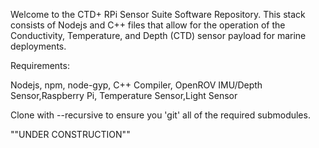 Welcome to the CTD+ RPi Sensor Suite Software Repository. This stack consists
of Nodejs and C++ files that allow for the operation of the Conductivity, 
Temperature, and Depth (CTD) sensor payload for marine deployments.

Requirements:

Nodejs, npm, node-gyp, C++ Compiler, OpenROV IMU/Depth Sensor,Raspberry Pi,
Temperature Sensor,Light Sensor

Clone with --recursive to ensure you 'git' all of the required submodules.

""UNDER CONSTRUCTION""
